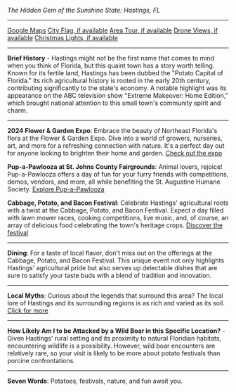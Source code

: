 *The Hidden Gem of the Sunshine State: Hastings, FL*

---

[Google Maps](https://www.google.com/maps/place/Hastings,+FL/data=!3m1!1e3)
[City Flag, if available](https://www.google.com/search?tbm=isch&q=Hastings+FL+Flag+Picture)
[Area Tour, if available](https://www.youtube.com/results?search_query=Hastings+FL+4k+tour)
[Drone Views, if available](https://www.youtube.com/results?search_query=Hastings+FL+4k+drone)
[Christmas Lights, if available](https://www.youtube.com/results?search_query=Hastings+FL+christmas+lights)

---

**Brief History** - Hastings might not be the first name that comes to mind when you think of Florida, but this quaint town has a story worth telling. Known for its fertile land, Hastings has been dubbed the "Potato Capital of Florida." Its rich agricultural history is rooted in the early 20th century, contributing significantly to the state's economy. A notable highlight was its appearance on the ABC television show "Extreme Makeover: Home Edition," which brought national attention to this small town's community spirit and charm.

---

**2024 Flower & Garden Expo**: Embrace the beauty of Northeast Florida's flora at the Flower & Garden Expo. Dive into a world of growers, nurseries, art, and more for a refreshing connection with nature. It's a perfect day out for anyone looking to brighten their home and garden. [Check out the expo](https://www.youtube.com/results?search_query=Hastings+FL+Flower+Garden+Expo)

**Pup-a-Pawlooza at St. Johns County Fairgrounds**: Animal lovers, rejoice! Pup-a-Pawlooza offers a day of fun for your furry friends with competitions, demos, vendors, and more, all while benefiting the St. Augustine Humane Society. [Explore Pup-a-Pawlooza](https://www.youtube.com/results?search_query=Hastings+FL+Pup-a-Pawlooza)

**Cabbage, Potato, and Bacon Festival**: Celebrate Hastings' agricultural roots with a twist at the Cabbage, Potato, and Bacon Festival. Expect a day filled with lawn mower races, cooking competitions, live music, and, of course, an array of delicious food celebrating the town's heritage crops. [Discover the festival](https://www.youtube.com/results?search_query=Hastings+FL+Cabbage+Potato+Bacon+Festival)

---

**Dining**: For a taste of local flavor, don't miss out on the offerings at the Cabbage, Potato, and Bacon Festival. This unique event not only highlights Hastings' agricultural pride but also serves up delectable dishes that are sure to satisfy your taste buds with a blend of tradition and innovation.

---

**Local Myths**: Curious about the legends that surround this area? The local lore of Hastings and its surrounding regions is as rich and varied as its soil. [Click for more](https://www.google.com/search?q=Hastings+FL+local+myths)

---

**How Likely Am I to be Attacked by a Wild Boar in this Specific Location?** - Given Hastings' rural setting and its proximity to natural Floridian habitats, encountering wildlife is a possibility. However, wild boar encounters are relatively rare, so your visit is likely to be more about potato festivals than porcine confrontations.

---

**Seven Words**: Potatoes, festivals, nature, and fun await you.